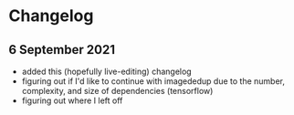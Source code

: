 # Changelog

## 6 September 2021

- added this (hopefully live-editing) changelog
- figuring out if I'd like to continue with imagededup due to the number, complexity, and size of dependencies (tensorflow)
- figuring out where I left off
